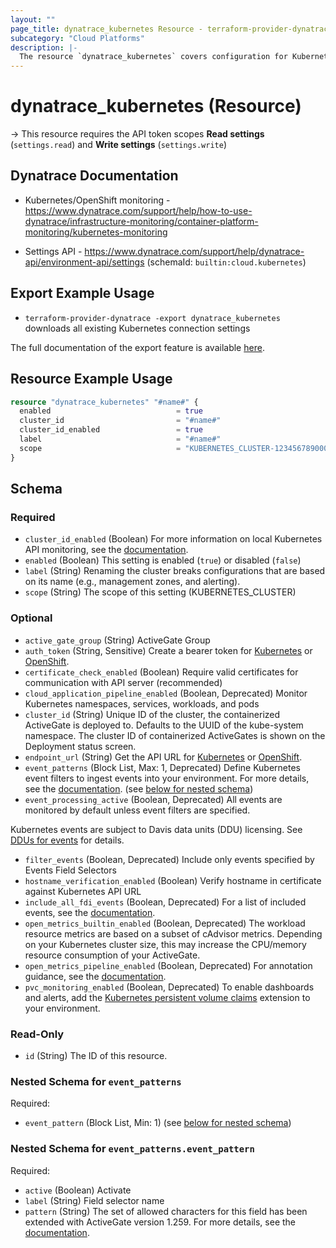 ```yaml
---
layout: ""
page_title: dynatrace_kubernetes Resource - terraform-provider-dynatrace"
subcategory: "Cloud Platforms"
description: |-
  The resource `dynatrace_kubernetes` covers configuration for Kubernetes connection settings
---
```


# dynatrace_kubernetes (Resource)

-> This resource requires the API token scopes **Read settings** (`settings.read`) and **Write settings** (`settings.write`)

## Dynatrace Documentation

- Kubernetes/OpenShift monitoring - https://www.dynatrace.com/support/help/how-to-use-dynatrace/infrastructure-monitoring/container-platform-monitoring/kubernetes-monitoring

- Settings API - https://www.dynatrace.com/support/help/dynatrace-api/environment-api/settings (schemaId: `builtin:cloud.kubernetes`)

## Export Example Usage

- `terraform-provider-dynatrace -export dynatrace_kubernetes` downloads all existing Kubernetes connection settings

The full documentation of the export feature is available [here](https://registry.terraform.io/providers/dynatrace-oss/dynatrace/latest/docs/guides/export-v2).

## Resource Example Usage

```terraform
resource "dynatrace_kubernetes" "#name#" {
  enabled                            = true
  cluster_id                         = "#name#"
  cluster_id_enabled                 = true
  label                              = "#name#"
  scope                              = "KUBERNETES_CLUSTER-1234567890000000"
}
```

<!-- schema generated by tfplugindocs -->
## Schema

### Required

- `cluster_id_enabled` (Boolean) For more information on local Kubernetes API monitoring, see the [documentation](https://dt-url.net/6q62uep).
- `enabled` (Boolean) This setting is enabled (`true`) or disabled (`false`)
- `label` (String) Renaming the cluster breaks configurations that are based on its name (e.g., management zones, and alerting).
- `scope` (String) The scope of this setting (KUBERNETES_CLUSTER)

### Optional

- `active_gate_group` (String) ActiveGate Group
- `auth_token` (String, Sensitive) Create a bearer token for [Kubernetes](https://dt-url.net/og43szq "Kubernetes") or [OpenShift](https://dt-url.net/7l43xtp "OpenShift").
- `certificate_check_enabled` (Boolean) Require valid certificates for communication with API server (recommended)
- `cloud_application_pipeline_enabled` (Boolean, Deprecated) Monitor Kubernetes namespaces, services, workloads, and pods
- `cluster_id` (String) Unique ID of the cluster, the containerized ActiveGate is deployed to. Defaults to the UUID of the kube-system namespace. The cluster ID of containerized ActiveGates is shown on the Deployment status screen.
- `endpoint_url` (String) Get the API URL for [Kubernetes](https://dt-url.net/kz23snj "Kubernetes") or [OpenShift](https://dt-url.net/d623xgw "OpenShift").
- `event_patterns` (Block List, Max: 1, Deprecated) Define Kubernetes event filters to ingest events into your environment. For more details, see the [documentation](https://dt-url.net/2201p0u). (see [below for nested schema](#nestedblock--event_patterns))
- `event_processing_active` (Boolean, Deprecated) All events are monitored by default unless event filters are specified.

Kubernetes events are subject to Davis data units (DDU) licensing.
See [DDUs for events](https://dt-url.net/5n03vcu) for details.
- `filter_events` (Boolean, Deprecated) Include only events specified by Events Field Selectors
- `hostname_verification_enabled` (Boolean) Verify hostname in certificate against Kubernetes API URL
- `include_all_fdi_events` (Boolean, Deprecated) For a list of included events, see the [documentation](https://dt-url.net/l61d02no).
- `open_metrics_builtin_enabled` (Boolean, Deprecated) The workload resource metrics are based on a subset of cAdvisor metrics. Depending on your Kubernetes cluster size, this may increase the CPU/memory resource consumption of your ActiveGate.
- `open_metrics_pipeline_enabled` (Boolean, Deprecated) For annotation guidance, see the [documentation](https://dt-url.net/g42i0ppw).
- `pvc_monitoring_enabled` (Boolean, Deprecated) To enable dashboards and alerts, add the [Kubernetes persistent volume claims](ui/hub/ext/com.dynatrace.extension.kubernetes-pvc) extension to your environment.

### Read-Only

- `id` (String) The ID of this resource.

<a id="nestedblock--event_patterns"></a>
### Nested Schema for `event_patterns`

Required:

- `event_pattern` (Block List, Min: 1) (see [below for nested schema](#nestedblock--event_patterns--event_pattern))

<a id="nestedblock--event_patterns--event_pattern"></a>
### Nested Schema for `event_patterns.event_pattern`

Required:

- `active` (Boolean) Activate
- `label` (String) Field selector name
- `pattern` (String) The set of allowed characters for this field has been extended with ActiveGate version 1.259. For more details, see the [documentation](https://dt-url.net/7h23wuk#set-up-event-field-selectors).
 